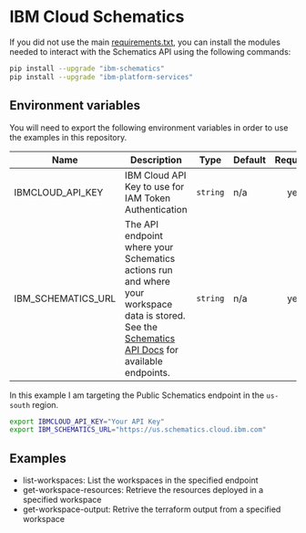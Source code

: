 # IBM Cloud Schematics

If you did not use the main [requirements.txt](../../requirements.txt), you can install the modules needed to interact with the Schematics API using the following commands:

```sh
pip install --upgrade "ibm-schematics"
pip install --upgrade "ibm-platform-services"
```

## Environment variables

You will need to export the following environment variables in order to use the examples in this repository.

| Name | Description | Type | Default | Required |
|------|-------------|------|---------|:--------:|
| IBMCLOUD\_API\_KEY | IBM Cloud API Key to use for IAM Token Authentication | `string` | n/a | yes |
| IBM\_SCHEMATICS\_URL | The API endpoint where your Schematics actions run and where your workspace data is stored. See the [Schematics API Docs](https://cloud.ibm.com/apidocs/schematics/schematics?code=python#api-endpoints) for available endpoints.  | `string` | n/a | yes |

In this example I am targeting the Public Schematics endpoint in the `us-south` region.

```sh
export IBMCLOUD_API_KEY="Your API Key"
export IBM_SCHEMATICS_URL="https://us.schematics.cloud.ibm.com"
```

## Examples

- list-workspaces: List the workspaces in the specified endpoint
- get-workspace-resources: Retrieve the resources deployed in a specified workspace
- get-workspace-output: Retrive the terraform output from a specified workspace

